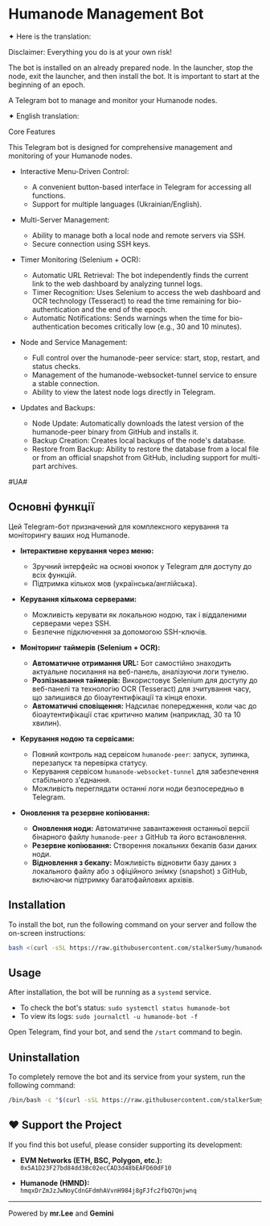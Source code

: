 # Humanode Management Bot
✦ Here is the translation:

  Disclaimer: Everything you do is at your own risk!

  The bot is installed on an already prepared node. In the launcher, stop the node, exit the launcher, and then install the bot. It is
  important to start at the beginning of an epoch.

A Telegram bot to manage and monitor your Humanode nodes.

✦ English translation:

  Core Features

  This Telegram bot is designed for comprehensive management and monitoring of your Humanode nodes.

   * Interactive Menu-Driven Control:
       * A convenient button-based interface in Telegram for accessing all functions.
       * Support for multiple languages (Ukrainian/English).

   * Multi-Server Management:
       * Ability to manage both a local node and remote servers via SSH.
       * Secure connection using SSH keys.

   * Timer Monitoring (Selenium + OCR):
       * Automatic URL Retrieval: The bot independently finds the current link to the web dashboard by analyzing tunnel logs.
       * Timer Recognition: Uses Selenium to access the web dashboard and OCR technology (Tesseract) to read the time remaining for
         bio-authentication and the end of the epoch.
       * Automatic Notifications: Sends warnings when the time for bio-authentication becomes critically low (e.g., 30 and 10 minutes).

   * Node and Service Management:
       * Full control over the humanode-peer service: start, stop, restart, and status checks.
       * Management of the humanode-websocket-tunnel service to ensure a stable connection.
       * Ability to view the latest node logs directly in Telegram.

   * Updates and Backups:
       * Node Update: Automatically downloads the latest version of the humanode-peer binary from GitHub and installs it.
       * Backup Creation: Creates local backups of the node's database.
       * Restore from Backup: Ability to restore the database from a local file or from an official snapshot from GitHub, including support for
         multi-part archives.


#UA#
## Основні функції

Цей Telegram-бот призначений для комплексного керування та моніторингу ваших нод Humanode.

*   **Інтерактивне керування через меню:**
    *   Зручний інтерфейс на основі кнопок у Telegram для доступу до всіх функцій.
    *   Підтримка кількох мов (українська/англійська).

*   **Керування кількома серверами:**
    *   Можливість керувати як локальною нодою, так і віддаленими серверами через SSH.
    *   Безпечне підключення за допомогою SSH-ключів.

*   **Моніторинг таймерів (Selenium + OCR):**
    *   **Автоматичне отримання URL:** Бот самостійно знаходить актуальне посилання на веб-панель, аналізуючи логи тунелю.
    *   **Розпізнавання таймерів:** Використовує Selenium для доступу до веб-панелі та технологію OCR (Tesseract) для зчитування часу, що залишився до біоаутентифікації та кінця епохи.
    *   **Автоматичні сповіщення:** Надсилає попередження, коли час до біоаутентифікації стає критично малим (наприклад, 30 та 10 хвилин).

*   **Керування нодою та сервісами:**
    *   Повний контроль над сервісом `humanode-peer`: запуск, зупинка, перезапуск та перевірка статусу.
    *   Керування сервісом `humanode-websocket-tunnel` для забезпечення стабільного з'єднання.
    *   Можливість переглядати останні логи ноди безпосередньо в Telegram.

*   **Оновлення та резервне копіювання:**
    *   **Оновлення ноди:** Автоматичне завантаження останньої версії бінарного файлу `humanode-peer` з GitHub та його встановлення.
    *   **Резервне копіювання:** Створення локальних бекапів бази даних ноди.
    *   **Відновлення з бекапу:** Можливість відновити базу даних з локального файлу або з офіційного знімку (snapshot) з GitHub, включаючи підтримку багатофайлових архівів.

## Installation

To install the bot, run the following command on your server and follow the on-screen instructions:

```bash
bash <(curl -sSL https://raw.githubusercontent.com/stalkerSumy/humanode-telegram-bot/main/install.sh)
```

## Usage

After installation, the bot will be running as a `systemd` service.

- To check the bot's status: `sudo systemctl status humanode-bot`
- To view its logs: `sudo journalctl -u humanode-bot -f`

Open Telegram, find your bot, and send the `/start` command to begin.

## Uninstallation

To completely remove the bot and its service from your system, run the following command:

```bash
/bin/bash -c "$(curl -sSL https://raw.githubusercontent.com/stalkerSumy/humanode-telegram-bot/main/uninstall.sh)"
```

## ❤️ Support the Project

If you find this bot useful, please consider supporting its development:

- **EVM Networks (ETH, BSC, Polygon, etc.):**
  `0x5A1D23F27bd84dd3Bc02ecCAD3d48bEAFD60dF10`

- **Humanode (HMND):**
  `hmqxDrZmJzJwNoyCdnGFdmhAVvnH984j8gFJfc2fbQ7Qnjwnq`

---
Powered by **mr.Lee** and **Gemini**

